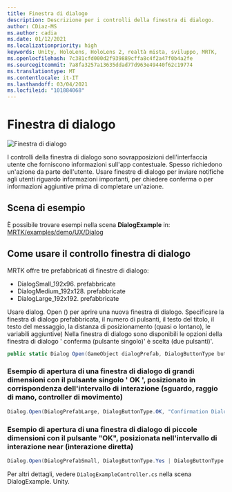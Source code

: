 ```yaml
---
title: Finestra di dialogo
description: Descrizione per i controlli della finestra di dialogo.
author: CDiaz-MS
ms.author: cadia
ms.date: 01/12/2021
ms.localizationpriority: high
keywords: Unity, HoloLens, HoloLens 2, realtà mista, sviluppo, MRTK,
ms.openlocfilehash: 7c381cfd000d2f939889cffa8c4f2a47f0b4a2fe
ms.sourcegitcommit: 7a8fa3257a13635ddad77d963e49440f62c19774
ms.translationtype: MT
ms.contentlocale: it-IT
ms.lasthandoff: 03/04/2021
ms.locfileid: "101884068"
---
```

# <a name="dialog"></a>Finestra di dialogo

![Finestra di dialogo](../images/dialog/MRTK_UX_Dialog_Main.png)

I controlli della finestra di dialogo sono sovrapposizioni dell'interfaccia utente che forniscono informazioni sull'app contestuale. Spesso richiedono un'azione da parte dell'utente. Usare finestre di dialogo per inviare notifiche agli utenti riguardo informazioni importanti, per chiedere conferma o per informazioni aggiuntive prima di completare un'azione.

## <a name="example-scene"></a>Scena di esempio

È possibile trovare esempi nella scena **DialogExample** in: [MRTK/examples/demo/UX/Dialog](https://github.com/microsoft/MixedRealityToolkit-Unity/tree/mrtk_development/Assets/MRTK/Examples/Demos/UX/Dialog)

## <a name="how-to-use-dialog-control"></a>Come usare il controllo finestra di dialogo

MRTK offre tre prefabbricati di finestre di dialogo:

- DialogSmall_192x96. prefabbricate
- DialogMedium_192x128. prefabbricate
- DialogLarge_192x192. prefabbricate

Usare dialog. Open () per aprire una nuova finestra di dialogo. Specificare la finestra di dialogo prefabbricata, il numero di pulsanti, il testo del titolo, il testo del messaggio, la distanza di posizionamento (quasi o lontano), le variabili aggiuntive) Nella finestra di dialogo sono disponibili le opzioni della finestra di dialogo ' conferma (pulsante singolo)' è scelta (due pulsanti)'.

```c#
public static Dialog Open(GameObject dialogPrefab, DialogButtonType buttons, string title, string message, bool placeForNearInteraction, System.Object variable = null)
```

### <a name="example-of-opening-large-dialog-with-single-ok-button-placed-at-far-interaction-range-gaze-hand-ray-motion-controller"></a>Esempio di apertura di una finestra di dialogo di grandi dimensioni con il pulsante singolo ' OK ', posizionato in corrispondenza dell'intervallo di interazione (sguardo, raggio di mano, controller di movimento)

```c#
Dialog.Open(DialogPrefabLarge, DialogButtonType.OK, "Confirmation Dialog, Large, Far", "This is an example of a large dialog with only one button, placed at far interaction range", false);
```

### <a name="example-of-opening-small-dialog-with-single-ok-button-placed-at-near-interaction-range-direct-hand-interaction"></a>Esempio di apertura di una finestra di dialogo di piccole dimensioni con il pulsante "OK", posizionata nell'intervallo di interazione near (interazione diretta)

```c#
Dialog.Open(DialogPrefabSmall, DialogButtonType.Yes | DialogButtonType.No, "Confirmation Dialog, Small, Far", "This is an example of a small dialog with a choice message, placed at near interaction range", true);
```

Per altri dettagli, vedere `DialogExampleController.cs` nella scena DialogExample. Unity.
